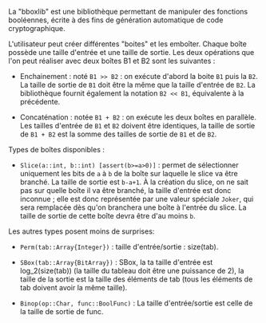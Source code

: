 La "bboxlib" est une bibliothèque permettant de manipuler des fonctions
booléennes, écrite à des fins de génération automatique de code cryptographique.

L'utilisateur peut créer différentes "boites" et les emboîter. Chaque boîte
possède une taille d'entrée et une taille de sortie. Les deux opérations que 
l'on peut réaliser avec deux boîtes B1 et B2 sont les suivantes :

 * Enchainement :  noté `B1 >> B2` : on exécute d'abord la boite `B1` puis la `B2`.
 La taille de sortie de `B1` doit être la même que la taille d'entrée de `B2`. 
 La bibliothèque fournit également la notation `B2 << B1`, équivalente à la 
 précédente.
 
 * Concaténation : notée `B1 + B2` : on exécute les deux boîtes en parallèle. Les
 tailles d'entrée de `B1` et `B2` doivent être identiques, la taille de sortie
 de `B1 + B2` est la somme des tailles de sortie de `B1` et de `B2`.
 
Types de boîtes disponibles :

 * `Slice(a::int, b::int) [assert(b>=a>0)]` :  permet de sélectionner uniquement 
 les bits de `a` à `b` de la boîte sur laquelle le slice va être branché.
 La taille de sortie est `b-a+1`. À la création du slice, on ne sait pas sur
 quelle boîte il va être branché, la taille d'entrée est donc inconnue ; elle
 est donc représentée par une valeur spéciale `Joker`, qui sera remplacée dès
 qu'on branchera une boîte à l'entrée du slice. La taille de sortie de cette boîte
 devra être d'au moins `b`.
 
Les autres types posent moins de surprises:
 
 * `Perm(tab::Array{Integer})` : taille d'entrée/sortie : size(tab).
 
 * `SBox(tab::Array{BitArray})` : SBox, la ta taille d'entrée est log_2(size(tab)) 
 (la taille du tableau doit être une puissance de 2), la taille de la sortie
 est la taille des éléments de tab (tous les éléments de tab doivent avoir
 la même taille).
 
 * `Binop(op::Char, func::BoolFunc)` : La taille d'entrée/sortie est celle de 
 la taille de sortie de func.
